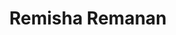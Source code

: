 ---
title: Remisha Remanan
template: faculties
hod: false
teaching: false
qualification: ITI, Diploma
department: ece
departmentFullName: Electronics and Communication Engineering
image: ./remisha.jpg
designation: Instructor Gr-II
dateOfJoining: 01/07/2010
mobileNumber: 9446468913
mailid: remsha84@gmail.com
---